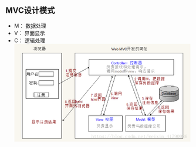 ## MVC设计模式  
* M： 数据处理
* V： 界面显示
* C： 逻辑处理  
![MVC](https://github.com/JiaShuai0209/Openstack/blob/master/Horizon/Django/Picture/MVC.png)
